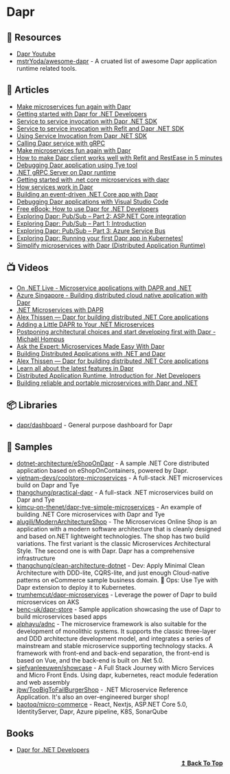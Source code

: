 	
# Dapr

## 📘 Resources
- [Dapr Youtube](https://www.youtube.com/channel/UCtpSQ9BLB_3EXdWAUQYwnRA/videos)
- [mstrYoda/awesome-dapr](https://github.com/mstrYoda/awesome-dapr) - A cruated list of awesome Dapr application runtime related tools.
## 📕 Articles
- [Make microservices fun again with Dapr](https://daveabrock.com/2021/04/29/meet-dapr)
- [Getting started with Dapr for .NET Developers](https://laurentkempe.com/2021/03/09/getting-started-with-dapr-for-dotnet-developers/)
- [Service to service invocation with Dapr .NET SDK](https://laurentkempe.com/2021/03/16/service-to-service-invocation-with-dapr-dotnet-sdk/)
- [Service to service invocation with Refit and Dapr .NET SDK](https://laurentkempe.com/2021/03/18/service-to-service-invocation-with-refit-and-dapr-dotnet-sdk/)
- [Using Service Invocation from Dapr .NET SDK](https://laurentkempe.com/2021/03/11/using-service-invocation-from-dapr-dotnet-sdk/)
- [Calling Dapr service with gRPC](https://laurentkempe.com/2021/03/25/calling-dapr-service-with-grpc/)
- [Make microservices fun again with Dapr](https://www.daveabrock.com/2021/04/29/meet-dapr/)
- [How to make Dapr client works well with Refit and RestEase in 5 minutes](https://dev.to/thangchung/how-to-make-dapr-client-works-well-with-refit-and-restease-40m)
- [Debugging Dapr application using Tye tool](https://dev.to/thangchung/debugging-dapr-application-using-tye-tool-1djb)
- [.NET gRPC Server on Dapr runtime](https://dev.to/thangchung/net-grpc-server-on-dapr-runtime-3ba6)
- [Getting started with .net core microservices with dapr](https://garywoodfine.com/getting-started-with-net-core-microservices-with-dapr/)
- [How services work in Dapr](https://garywoodfine.com/how-services-work-in-dapr/)
- [Building an event-driven .NET Core app with Dapr](https://medium.com/polarsquad/building-an-event-driven-net-core-app-with-dapr-58cc83ab120b)
- [Debugging Dapr applications with Visual Studio Code](https://blog.ehn.nu/2020/03/debugging-dapr-applications-with-visual-studio-code/)
- [Free eBook: How to use Dapr for .NET Developers](https://www.hanselman.com/blog/free-ebook-how-to-use-dapr-for-net-developers)
- [Exploring Dapr: Pub/Sub – Part 2: ASP.NET Core integration](https://yourazurecoach.com/2019/12/27/exploring-dapr-pub-sub-part-2-asp-net-core-integration/)
- [Exploring Dapr: Pub/Sub – Part 1: Introduction](https://yourazurecoach.com/2019/12/26/exploring-dapr-pub-sub-part-1-introduction/)
- [Exploring Dapr: Pub/Sub – Part 3: Azure Service Bus](https://yourazurecoach.com/2019/12/27/exploring-dapr-pub-sub-part-3-azure-service-bus/)
- [Exploring Dapr: Running your first Dapr app in Kubernetes!](https://yourazurecoach.com/2019/12/30/exploring-dapr-running-your-first-dapr-app-in-kubernetes/)
- [Simplify microservices with Dapr (Distributed Application Runtime)](https://www.gatevnotes.com/simplify-microservices-development-with-dapr-distributed-application-runtime/)
## 📺 Videos
- [On .NET Live - Microservice applications with DAPR and .NET](https://www.youtube.com/watch?v=kIfmwmJHNMs)
- [Azure Singapore - Building distributed cloud native application with Dapr](https://www.youtube.com/watch?v=w_SaZ-e_1Vg)
- [.NET Microservices with DAPR](https://channel9.msdn.com/Shows/On-NET/NET-Microservices-with-DAPR)
- [Alex Thissen — Dapr for building distributed .NET Core applications](https://www.youtube.com/watch?v=FyFr5HzsQXE)
- [Adding a Little DAPR to Your .NET Microservices](https://channel9.msdn.com/Events/dotnetConf/Focus-on-Microservices/Adding-a-Little-DAPR-to-Your-NET-Microservices)
- [Postponing architectural choices and start developing first with Dapr - Michaël Hompus](https://www.youtube.com/watch?v=biT5-mQ2ekc)
- [Ask the Expert: Microservices Made Easy With Dapr](https://www.youtube.com/watch?v=KOpKW11-mg8)
- [Building Distributed Applications with .NET and Dapr](https://www.youtube.com/watch?v=4vUBnlEr4p4)
- [Alex Thissen — Dapr for building distributed .NET Core applications](https://www.youtube.com/watch?v=FyFr5HzsQXE)
- [Learn all about the latest features in Dapr](https://www.youtube.com/watch?v=I7A1bdoKV5M)
- [Distributed Application Runtime, Introduction for .Net Developers](https://www.youtube.com/watch?v=ruQFIPZl2QM)
- [Building reliable and portable microservices with Dapr and .NET](https://www.youtube.com/watch?v=Cb0tyU9uSLQ)
## 📦 Libraries
- [dapr/dashboard](https://github.com/dapr/dashboard) - General purpose dashboard for Dapr

## 🚀 Samples
- [dotnet-architecture/eShopOnDapr](https://github.com/dotnet-architecture/eShopOnDapr) - A sample .NET Core distributed application based on eShopOnContainers, powered by Dapr.
- [vietnam-devs/coolstore-microservices](https://github.com/vietnam-devs/coolstore-microservices) - A full-stack .NET microservices build on Dapr and Tye
- [thangchung/practical-dapr](https://github.com/thangchung/practical-dapr) - A full-stack .NET microservices build on Dapr and Tye
- [kimcu-on-thenet/dapr-tye-simple-microservices](https://github.com/kimcu-on-thenet/dapr-tye-simple-microservices) - An example of building .NET Core microservices with Dapr and Tye
- [alugili/ModernArchitectureShop](https://github.com/alugili/ModernArchitectureShop) - The Microservices Online Shop is an application with a modern software architecture that is cleanly designed and based on.NET lightweight technologies. The shop has two build variations. The first variant is the classic Microservices Architectural Style. The second one is with Dapr. Dapr has a comprehensive infrastructure
- [thangchung/clean-architecture-dotnet](https://github.com/thangchung/clean-architecture-dotnet) - Dev: Apply Minimal Clean Architecture with DDD-lite, CQRS-lite, and just enough Cloud-native patterns on eCommerce sample business domain. 🍻 Ops: Use Tye with Dapr extension to deploy it to Kubernetes.
- [trumhemcut/dapr-microservices](https://github.com/trumhemcut/dapr-microservices) - Leverage the power of Dapr to build microservices on AKS
- [benc-uk/dapr-store](https://github.com/benc-uk/dapr-store) - Sample application showcasing the use of Dapr to build microservices based apps
- [alphayu/adnc](https://github.com/alphayu/adnc) - The microservice framework is also suitable for the development of monolithic systems. It supports the classic three-layer and DDD architecture development model, and integrates a series of mainstream and stable microservice supporting technology stacks. A framework with front-end and back-end separation, the front-end is based on Vue, and the back-end is built on .Net 5.0.
- [sjefvanleeuwen/showcase](https://github.com/sjefvanleeuwen/showcase) - A Full Stack Journey with Micro Services and Micro Front Ends. Using dapr, kubernetes, react module federation and web assembly
- [jbw/TooBigToFailBurgerShop](https://github.com/jbw/TooBigToFailBurgerShop) - .NET Microservice Reference Application. It's also an over-engineered burger shop!
- [baotoq/micro-commerce](https://github.com/baotoq/micro-commerce) - React, Nextjs, ASP.NET Core 5.0, IdentityServer, Dapr, Azure pipeline, K8S, SonarQube
## Books
- [Dapr for .NET Developers](https://docs.microsoft.com/en-us/dotnet/architecture/dapr-for-net-developers/?WT.mc_id=-blog-scottha)

<div align="right">
  <b><a href="#contents">↥ Back To Top</a></b>
</div>
 